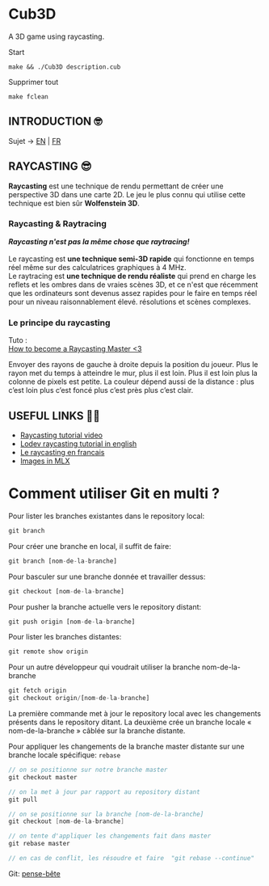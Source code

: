 # Cub3D
A 3D game using raycasting.

Start
```
make && ./Cub3D description.cub
```
Supprimer tout
```
make fclean
```

## INTRODUCTION 🤓

Sujet -> [EN](https://github.com/tinaserra/Cub3D/blob/master/links/cub3d_en.pdf) | [FR](https://github.com/tinaserra/Cub3D/blob/master/links/cube3d_fr.pdf)

## RAYCASTING 😎

**Raycasting** est une technique de rendu permettant de créer une perspective 3D dans une carte 2D. Le jeu le plus connu qui utilise cette technique est bien sûr **Wolfenstein 3D**.

### Raycasting & Raytracing

***Raycasting n'est pas la même chose que raytracing!***</br></br>
Le raycasting est **une technique semi-3D rapide** qui fonctionne en temps réel même sur des calculatrices graphiques à 4 MHz.</br>
Le raytracing est **une technique de rendu réaliste** qui prend en charge les reflets et les ombres dans de vraies scènes 3D, et ce n'est que récemment que les ordinateurs sont devenus assez rapides pour le faire en temps réel pour un niveau raisonnablement élevé. résolutions et scènes complexes.

### Le principe du raycasting

Tuto :</br>
[How to become a Raycasting Master <3](https://lodev.org/cgtutor/raycasting.html)

Envoyer des rayons de gauche à droite depuis la position du joueur.
Plus le rayon met du temps à atteindre le mur, plus il est loin.
Plus il est loin plus la colonne de pixels est petite.
La couleur dépend aussi de la distance : plus c’est loin plus c’est foncé plus c’est près plus c’est clair.


## USEFUL LINKS 🤙🏼
* [Raycasting tutorial video](https://courses.pikuma.com/courses/take/raycasting/lessons/7485598-introduction-and-learning-outcomes)
* [Lodev raycasting tutorial in english](https://lodev.org/cgtutor/raycasting.html)
* [Le raycasting en francais](http://projet-moteur-3d.e-monsite.com/pages/raycasting/raycasting.html)
* [Images in MLX](https://github.com/keuhdall/images_example)

# Comment utiliser Git en multi ?

Pour lister les branches existantes dans le repository local:
```js
git branch
```
Pour créer une branche en local, il suffit de faire:
```js
git branch [nom-de-la-branche]
```
Pour basculer sur une branche donnée et travailler dessus:
```js
git checkout [nom-de-la-branche]
```
Pour pusher la branche actuelle vers le repository distant:
```js
git push origin [nom-de-la-branche]
```
Pour lister les branches distantes:
```js
git remote show origin
```
Pour un autre développeur qui voudrait utiliser la branche nom-de-la-branche
```js
git fetch origin
git checkout origin/[nom-de-la-branche]
```
La première commande met à jour le repository local avec les changements présents dans le repository ditant. La deuxième crée un branche locale « nom-de-la-branche » câblée sur la branche distante.

Pour appliquer les changements de la branche master distante sur une branche locale spécifique: ```rebase```
```c
// on se positionne sur notre branche master
git checkout master

// on la met à jour par rapport au repository distant
git pull

// on se positionne sur la branche [nom-de-la-branche]
git checkout [nom-de-la-branche]

// on tente d'appliquer les changements fait dans master
git rebase master

// en cas de conflit, les résoudre et faire  "git rebase --continue"
```

Git: [pense-bête](http://www.letuyau.net/2012/09/git-pense-bete/)
